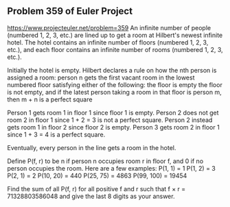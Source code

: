 ## Problem 359 of Euler Project 
https://www.projecteuler.net/problem=359
An infinite number of people (numbered 1, 2, 3, etc.) are lined up to get a room at Hilbert's newest infinite hotel. The hotel contains an infinite number of floors (numbered 1, 2, 3, etc.), and each floor contains an infinite number of rooms (numbered 1, 2, 3, etc.). 


Initially the hotel is empty. Hilbert declares a rule on how the nth person is assigned a room: person n gets the first vacant room in the lowest numbered floor satisfying either of the following:
the floor is empty
the floor is not empty, and if the latest person taking a room in that floor is person m, then m + n is a perfect square

Person 1 gets room 1 in floor 1 since floor 1 is empty.
Person 2 does not get room 2 in floor 1 since 1 + 2 = 3 is not a perfect square.
Person 2 instead gets room 1 in floor 2 since floor 2 is empty.
Person 3 gets room 2 in floor 1 since 1 + 3 = 4 is a perfect square.


Eventually, every person in the line gets a room in the hotel.


Define P(f, r) to be n if person n occupies room r in floor f, and 0 if no person occupies the room. Here are a few examples:
P(1, 1) = 1
P(1, 2) = 3
P(2, 1) = 2
P(10, 20) = 440
P(25, 75) = 4863
P(99, 100) = 19454


Find the sum of all P(f, r) for all positive f and r such that f × r = 71328803586048 and give the last 8 digits as your answer.